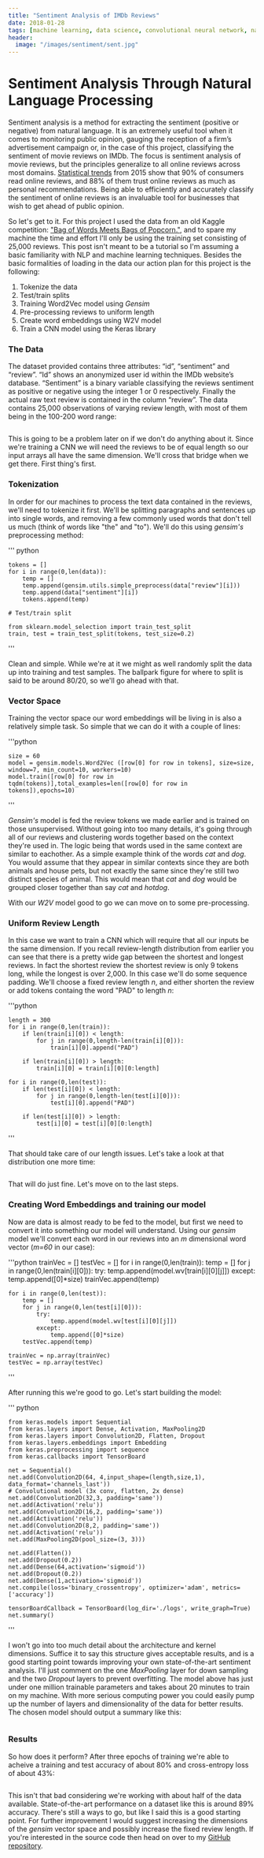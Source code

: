 ```yaml
---
title: "Sentiment Analysis of IMDb Reviews"
date: 2018-01-28
tags: [machine learning, data science, convolutional neural network, natural language processing]
header: 
  image: "/images/sentiment/sent.jpg"
---
```


# Sentiment Analysis Through Natural Language Processing

Sentiment analysis is a method for extracting the sentiment (positive or negative) from natural language. It is an extremely useful tool when it comes to monitoring public opinion, gauging the reception of a firm’s advertisement campaign or, in the case of this project, classifying the sentiment of movie reviews on IMDb. The focus is sentiment analysis of movie reviews, but the principles generalize to all online reviews across most domains. [Statistical trends](https://www.business2community.com/infographics/impact-online-reviews-customers-buying-decisions-infographic-01280945 ) from 2015 show that 90% of consumers read online reviews, and 88% of them trust online reviews as much as personal recommendations. Being able to efficiently and accurately classify the sentiment of online reviews is an invaluable tool for businesses that wish to get ahead of public opinion.

So let's get to it. For this project I used the data from an old Kaggle competition: ["Bag of Words Meets Bags of Popcorn."](https://www.kaggle.com/ymanojkumar023/kumarmanoj-bag-of-words-meets-bags-of-popcorn/home ), and to spare my machine the time and effort I'll only be using the training set consisting of 25,000 reviews. This post isn't meant to be a tutorial so I'm assuming a basic familiarity with NLP and machine learning techniques. Besides the basic formalities of loading in the data our action plan for this project is the following:

1. Tokenize the data
2. Test/train splits
3. Training Word2Vec model using *Gensim*
4. Pre-processing reviews to uniform length
5. Create word embeddings using W2V model
6. Train a CNN model using the Keras library

### The Data

The dataset provided contains three attributes: “id”, “sentiment” and “review”. “Id” shows an anonymized user id within the IMDb website’s database. “Sentiment” is a binary variable classifying the reviews sentiment as positive or negative using the integer 1 or 0 respectively. Finally the actual raw text review is contained in the column “review”. The data contains 25,000 observations of varying review length, with most of them being in the 100-200 word range:

<img src="{{ site.url }}{{ stie.baseurl }}/images/sentiment/distribution.png" alt="">

This is going to be a problem later on if we don't do anything about it. Since we're training a CNN we will need the reviews to be of equal length so our input arrays all have the same dimension. We'll cross that bridge when we get there. First thing's first.

### Tokenization

In order for our machines to process the text data contained in the reviews, we'll need to tokenize it first. We'll be splitting paragraphs and sentences up into single words, and removing a few commonly used words that don't tell us much (think of words like "the" and "to"). We'll do this using *gensim's* preprocessing method:

''' python

	tokens = []
	for i in range(0,len(data)):
	    temp = []
	    temp.append(gensim.utils.simple_preprocess(data["review"][i]))
	    temp.append(data["sentiment"][i])
	    tokens.append(temp)

	# Test/train split

	from sklearn.model_selection import train_test_split
	train, test = train_test_split(tokens, test_size=0.2)
'''

Clean and simple. While we're at it we might as well randomly split the data up into training and test samples. The ballpark figure for where to split is said to be around 80/20, so we'll go ahead with that.

### Vector Space

Training the vector space our word embeddings will be living in is also a relatively simple task. So simple that we can do it with a couple of lines:

'''python

	size = 60
	model = gensim.models.Word2Vec ([row[0] for row in tokens], size=size, window=7, min_count=10, workers=10)
	model.train([row[0] for row in tqdm(tokens)],total_examples=len([row[0] for row in tokens]),epochs=10)
'''

*Gensim's* model is fed the review tokens we made earlier and is trained on those unsupervised. Without going into too many details, it's going through all of our reviews and clustering words together based on the context they're used in. The logic being that words used in the same context are similar to eachother. As a simple example think of the words *cat* and *dog*. You would assume that they appear in similar contexts since they are both animals and house pets, but not exactly the same since they're still two distinct species of animal. This would mean that *cat* and *dog* would be grouped closer together than say *cat* and *hotdog*.

With our *W2V* model good to go we can move on to some pre-processing.

### Uniform Review Length

In this case we want to train a CNN which will require that all our inputs be the same dimension. If you recall review-length distribution from earlier you can see that there is a pretty wide gap between the shortest and longest reviews. In fact the shortest review the shortest review is only 9 tokens long, while the longest is over 2,000. In this case we'll do some sequence padding. We'll choose a fixed review length *n*, and either shorten the review or add tokens containg the word "PAD" to length *n*:

'''python

	length = 300
	for i in range(0,len(train)):
	    if len(train[i][0]) < length:
	        for j in range(0,length-len(train[i][0])):
	            train[i][0].append("PAD")
	    
	    if len(train[i][0]) > length:
	        train[i][0] = train[i][0][0:length]
	        
	for i in range(0,len(test)):
	    if len(test[i][0]) < length:
	        for j in range(0,length-len(test[i][0])):
	            test[i][0].append("PAD")
	    
	    if len(test[i][0]) > length:
	        test[i][0] = test[i][0][0:length]

'''

That should take care of our length issues. Let's take a look at that distribution one more time:

<img src="{{ site.url }}{{ stie.baseurl }}/images/sentiment/distcorrect.png" alt="">

That will do just fine. Let's move on to the last steps.

### Creating Word Embeddings and training our model

Now are data is almost ready to be fed to the model, but first we need to convert it into something our model will understand. Using our *gensim* model we'll convert each word in our reviews into an *m* dimensional word vector (*m=60* in our case):

'''python
	trainVec = []
	testVec = []
	for i in range(0,len(train)):
	    temp = []
	    for j in range(0,len(train[i][0])):
	        try:
	            temp.append(model.wv[train[i][0][j]])
	        except:
	            temp.append([0]*size)
	    trainVec.append(temp)

	for i in range(0,len(test)):
	    temp = []
	    for j in range(0,len(test[i][0])):
	        try:
	            temp.append(model.wv[test[i][0][j]])
	        except:
	            temp.append([0]*size)
	    testVec.append(temp)
	    
	trainVec = np.array(trainVec)
	testVec = np.array(testVec)
'''

After running this we're good to go. Let's start building the model:

''' python

	from keras.models import Sequential
	from keras.layers import Dense, Activation, MaxPooling2D
	from keras.layers import Convolution2D, Flatten, Dropout
	from keras.layers.embeddings import Embedding
	from keras.preprocessing import sequence
	from keras.callbacks import TensorBoard

	net = Sequential()
	net.add(Convolution2D(64, 4,input_shape=(length,size,1), data_format='channels_last'))
	# Convolutional model (3x conv, flatten, 2x dense)
	net.add(Convolution2D(32,3, padding='same'))
	net.add(Activation('relu'))
	net.add(Convolution2D(16,2, padding='same'))
	net.add(Activation('relu'))
	net.add(Convolution2D(8,2, padding='same'))
	net.add(Activation('relu'))
	net.add(MaxPooling2D(pool_size=(3, 3)))

	net.add(Flatten())
	net.add(Dropout(0.2))
	net.add(Dense(64,activation='sigmoid'))
	net.add(Dropout(0.2))
	net.add(Dense(1,activation='sigmoid'))
	net.compile(loss='binary_crossentropy', optimizer='adam', metrics=['accuracy'])

	tensorBoardCallback = TensorBoard(log_dir='./logs', write_graph=True)
	net.summary()
'''

I won't go into too much detail about the architecture and kernel dimensions. Suffice it to say this structure gives acceptable results, and is a good starting point towards improving your own state-of-the-art sentiment analysis. I'll just comment on the one *MaxPooling* layer for down sampling and the two *Dropout* layers to prevent overfitting. The model above has just under one million trainable parameters and takes about 20 minutes to train on my machine. With more serious computing power you could easily pump up the number of layers and dimensionality of the data for better results. The chosen model should output a summary like this:

<img src="{{ site.url }}{{ stie.baseurl }}/images/sentiment/summary.png" alt="">

### Results

So how does it perform? After three epochs of training we're able to acheive a training and test accuracy of about 80% and cross-entropy loss of about 43%:

<img src="{{ site.url }}{{ stie.baseurl }}/images/sentiment/results.png" alt="">

This isn't that bad considering we're working with about half of the data available. State-of-the-art performance on a dataset like this is around 89% accuracy. There's still a ways to go, but like I said this is a good starting point. For further improvement I would suggest increasing the dimensions of the *gensim* vector space and possibly increase the fixed review length. If you're interested in the source code then head on over to my [GitHub repository](https://github.com/CBrucePerkins/IMDb-Sentiment).